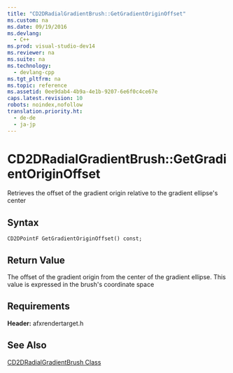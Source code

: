 ```yaml
---
title: "CD2DRadialGradientBrush::GetGradientOriginOffset"
ms.custom: na
ms.date: 09/19/2016
ms.devlang: 
  - C++
ms.prod: visual-studio-dev14
ms.reviewer: na
ms.suite: na
ms.technology: 
  - devlang-cpp
ms.tgt_pltfrm: na
ms.topic: reference
ms.assetid: 0ee9dab4-4b9a-4e1b-9207-6e6f0c4ce67e
caps.latest.revision: 10
robots: noindex,nofollow
translation.priority.ht: 
  - de-de
  - ja-jp
---
```

# CD2DRadialGradientBrush::GetGradientOriginOffset
Retrieves the offset of the gradient origin relative to the gradient ellipse's center  
  
## Syntax  
  
```  
CD2DPointF GetGradientOriginOffset() const;  
```  
  
## Return Value  
 The offset of the gradient origin from the center of the gradient ellipse. This value is expressed in the brush's coordinate space  
  
## Requirements  
 **Header:** afxrendertarget.h  
  
## See Also  
 [CD2DRadialGradientBrush Class](../vs140/CD2DRadialGradientBrush-Class.md)